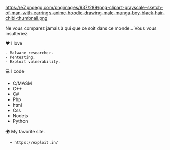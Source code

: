 https://e7.pngegg.com/pngimages/937/289/png-clipart-grayscale-sketch-of-man-with-earrings-anime-hoodie-drawing-male-manga-boy-black-hair-chibi-thumbnail.png      
                                                               
                                                               
 Ne vous comparez jamais à qui que ce soit dans ce monde… Vous vous insulteriez.
 
 ❤️ I love 
 
    - Malware researcher.
    - Pentesting.
    - Exploit vulnerability.
    
 
💻 I code

   - C/MASM
   - C++
   - C#
   - Php
   - html
   - Css
   - Nodejs
   - Python
   
   🌍 My favorite site.
   
      ↪ https://exploit.in/
      
   
